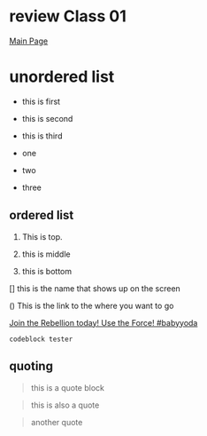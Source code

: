 # review Class 01
[Main Page](https://averion305.github.io/reading-notes/)

# unordered list

- this is first

- this is second

- this is third

* one

* two

* three

## ordered list
1. This is top.

1. this is middle

1. this is bottom

[]
this is the name that shows up on the screen

()
This is the link to the where you want to go

[Join the Rebellion today! Use the Force! #babyyoda](http://starwars.com)

```
codeblock tester
```

## quoting

> this is a quote block

> this is also a quote

> another quote
